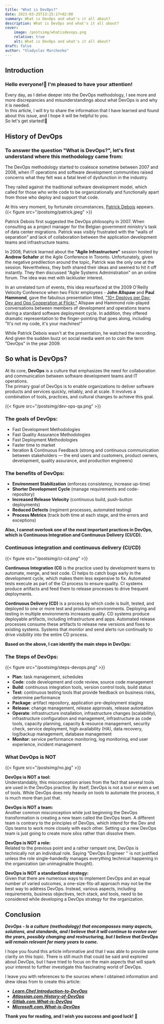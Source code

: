```yaml
---
title: "What is DevOps?"
date: 2023-03-25T13:25:17+02:00
summary: What is DevOps and what's it all about?
description: What is DevOps and what's it all about?
cover:
    image: /postsimg/whatisdevops.png
    relative: true
    alt: What is DevOps and what's it all about?
draft: false
author: "Vladyslav Marchenko"
---
```


## Introduction

### Hello everyone!👋 I'm pleased to have your attention!

Every day, as I delve deeper into the DevOps methodology, I see more and more discrepancies and misunderstandings about what DevOps is and why it is needed.\
In this article, I will try to share the information that I have learned and found about this issue, and I hope it will be helpful to you.\
So let's get started!🚀

## History of DevOps

### To answer the question "What is DevOps?", let's first understand where this methodology came from:

The DevOps methodology started to coalesce sometime between 2007 and 2008, when IT operations and software development communities raised concerns what they felt was a fatal level of dysfunction in the industry.

They railed against the traditional software development model, which called for those who write code to be organizationally and functionally apart from those who deploy and support that code.

At this very moment, by fortunate circumstances, [Patrick Debois](https://twitter.com/patrickdebois?lang=en) appears.
{{< figure src="/postsimg/patrick.jpeg" >}}

Patrick Debois first suggested the DevOps philosophy in 2007. When consulting as a project manager for the Belgian government ministry's task of data center migrations. Patrick was visibly frustrated with the "walls of separation" and lack of collaboration between the application development teams and infrastructure teams.

In 2008, Patrick learned about the **"Agile Infrastructure"** session hosted by **Andrew Schafer** at the Agile Conference in Toronto. Unfortunately, given the negative predilection around the topic, Patrick was the only one at the session. Nevertheless, they both shared their ideas and seemed to hit it off instantly. They then discussed "Agile Systems Administration" on an online forum. The idea was met with lackluster interest.

In an unrelated turn of events, this idea resurfaced at the 2009 O'Reilly Velocity Conference when two Flickr employees - **John Allspaw** and **Paul Hammond**, gave the fabulous presentation titled, ["10+ Deploys per Day: Dev and Ops Cooperation at Flickr."](https://www.youtube.com/watch?v=LdOe18KhtT4) Allspaw and Hammond role-played conversations between members of development and operations teams during a standard software deployment cycle. In addition, they offered dramatic representation to the finger-pointing that goes along, including "It's not my code, it's your machines!"

While Patrick Debois wasn't at the presentation, he watched the recording. And given the sudden buzz on social media went on to coin the term "DevOps" in the year 2009.

## So what is DevOps?

At its core, **DevOps** is a culture that emphasizes the need for collaboration and communication between software development teams and IT operations.\
The primary goal of DevOps is to enable organizations to deliver software products and services quickly, reliably, and at scale. It involves a combination of tools, practices, and cultural changes to achieve this goal.

{{< figure src="/postsimg/dev-ops-qa.png" >}}

### The goals of DevOps:
- Fast Development Methodologies
- Fast Quality Assurance Methodologies
- Fast Deployment Methodologies
- Faster time to market
- Iteration & Continuous Feedback (strong
and continuous communication between
stakeholders — the end users and
customers, product owners,
development, quality assurance, and
production engineers)

### The benefits of DevOps:
- **Environment Stabilization** (enforces consistency, increase up-time)
- **Shorter Development Cycle** (manage requirements and code-repository)
- **Increased Release Velocity** (continuous build, push-button deployments)
- **Reduced Defects** (regiment processes, automated testing)
- **Process Metrics** (track both time at each stage, and the errors and exceptions)



**Also, I cannot overlook one of the most important practices in DevOps, which is Continuous Integration and Continuous Delivery (CI/CD).**

### Continuous integration and continuous delivery (CI/CD)
{{< figure src="/postsimg/ci-cd.png" >}}

**Continuous Integration (CI)** is the practice used by development teams to automate, merge, and test code. CI helps to catch bugs early in the development cycle, which makes them less expensive to fix. Automated tests execute as part of the CI process to ensure quality. CI systems produce artifacts and feed them to release processes to drive frequent deployments.

**Continuous Delivery (CD)** is a process by which code is built, tested, and deployed to one or more test and production environments. Deploying and testing in multiple environments increases quality. CD systems produce deployable artifacts, including infrastructure and apps. Automated release processes consume these artifacts to release new versions and fixes to existing systems. Systems that monitor and send alerts run continually to drive visibility into the entire CD process.

**Based on the above, I can identify the main steps in DevOps:**

### The Steps of DevOps:
{{< figure src="/postsimg/steps-devops.png" >}}

- **Plan**: task management, schedules
- **Code**: code development and code review, source code management
- **Build**: continuous integration tools, version control tools, build status
- **Test**: continuous testing tools that provide feedback on business risks,
determine performance
- **Package**: artifact repository, application pre-deployment staging
- **Release**: change management, release approvals, release automation
- **Operate**: infrastructure installation, infrastructure changes
(scalability), infrastructure configuration and management,
infrastructure as code tools, capacity planning, capacity & resource
management, security check, service deployment, high availability
(HA), data recovery, log/backup management, database management
- **Monitor**: service performance monitoring, log monitoring, end user
experience, incident management

### What DevOps is NOT
{{< figure src="/postsimg/no.jpg" >}}

**DevOps is NOT a tool:**\
Understandably, this misconception arises from the fact that several tools are used in the DevOps practice. By itself, DevOps is not a tool or even a set of tools. While DevOps does rely heavily on tools to automate the process, it is much more than just that.

**DevOps is NOT a team:**\
Another common misconception while just beginning the DevOps transformation is creating a new team called the DevOps team. A different team is contrary to the principles of DevOps, which intend for the Dev and Ops teams to work more closely with each other. Setting up a new DevOps team is just going to create more silos rather than dissolve them.

**DevOps is NOT a role:**\
Related to the previous point and a rather rampant one, DevOps is technically not an individual role. Saying "DevOps Engineer '' is not justified unless the role single-handedly manages everything technical happening in the organization (an unimaginable thought).

**DevOps is NOT a standardized strategy:**\
Given that there are numerous ways to implement DevOps and an equal number of varied outcomes, a one-size-fits-all approach may not be the best way to address DevOps. Instead, various aspects, including requirements, business objectives, tech stack, and tools, need to be considered while developing a DevOps strategy for the organization.

## Conclusion

***DevOps - Is a culture (methodology) that encompasses many aspects, solutions, and standards, and I believe that it will continue to evolve over the years, possibly changing and restructuring, but I believe that DevOps will remain relevant for many years to come.***

I hope you found this article informative and that I was able to provide some clarity on this topic. There is still much that could be said and explored about DevOps, but I have tried to focus on the main aspects that will spark your interest to further investigate this fascinating world of DevOps.

I leave you with references to the sources where I obtained information and drew ideas from to create this article:
- ***[Learn.Chef.Introduction-to-DevOps](https://learn.chef.io/courses/course-v1:chef+DevOpsTransformation+Perpetual/course/)***
- ***[Atlassian.com.History-of-DevOps](https://www.atlassian.com/devops/what-is-devops/history-of-devops)***
- ***[Gitlab.com.What-is-DevOps](https://about.gitlab.com/topics/devops/)***
- ***[Microsoft.com.What-is-DevOps](https://learn.microsoft.com/en-us/devops/what-is-devops)***


**Thank you for reading, and I wish you success and good luck!** 🤩








